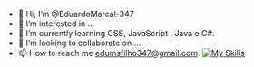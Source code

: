 - 👋 Hi, I’m @EduardoMarcal-347
- 👀 I’m interested in ...
- 🌱 I’m currently learning CSS, JavaScript , Java e C#.
- 💞️ I’m looking to collaborate on ...
- 📫 How to reach me edumsfilho347@gmail.com.
[![My Skills](https://skills.thijs.gg/icons?i=html,css,js,java)](https://skills.thijs.gg)
